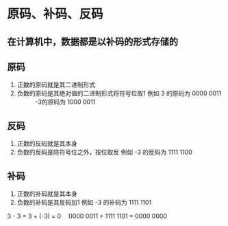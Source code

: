 # 原码、补码、反码

## 在计算机中，数据都是以补码的形式存储的

## 原码
1. 正数的原码就是其二进制形式
2. 负数的原码是其绝对值的二进制形式将符号位取1
例如 3 的原码为 0000 0011
 &emsp;&emsp;&emsp;-3的原码为 1000 0011

## 反码
1. 正数的反码就是其本身
2. 负数的反码是除符号位之外，按位取反
例如 -3 的反码为 1111 1100
## 补码
1. 正数的补码就是其本身
2. 负数的补码是其反码加1
例如 -3 的补码为 1111 1101

3 - 3 = 3 + (-3) = 0
&emsp;0000 0011
+&nbsp;1111 1101
=&nbsp;0000 0000
‍

‍
<!--stackedit_data:
eyJoaXN0b3J5IjpbLTYzMTUxMjAzXX0=
-->